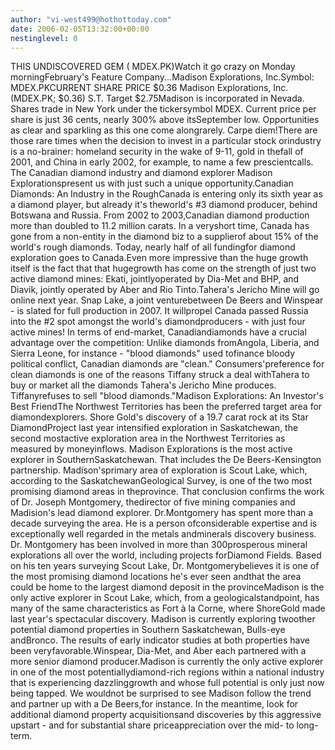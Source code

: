 ```yaml
---
author: "vi-west499@hothottoday.com"
date: 2006-02-05T13:32:00+00:00
nestinglevel: 0
---
```

THIS UNDISCOVERED GEM ( MDEX.PK)Watch it go crazy on Monday morningFebruary's Feature Company...Madison Explorations, Inc.Symbol: MDEX.PKCURRENT SHARE PRICE $0.36 Madison Explorations, Inc. (MDEX.PK; $0.36) S.T. Target $2.75Madison is incorporated in Nevada. Shares trade in New York under the tickersymbol MDEX. Current price per share is just 36 cents, nearly 300% above itsSeptember low. Opportunities as clear and sparkling as this one come alongrarely. Carpe diem!There are those rare times when the decision to invest in a particular stock orindustry is a no-brainer: homeland security in the wake of 9-11, gold in thefall of 2001, and China in early 2002, for example, to name a few prescientcalls. The Canadian diamond industry and diamond explorer Madison Explorationspresent us with just such a unique opportunity.Canadian Diamonds: An Industry in the RoughCanada is entering only its sixth year as a diamond player, but already it's theworld's #3 diamond producer, behind Botswana and Russia. From 2002 to 2003,Canadian diamond production more than doubled to 11.2 million carats. In a veryshort time, Canada has gone from a non-entity in the diamond biz to a supplierof about 15% of the world's rough diamonds. Today, nearly half of all fundingfor diamond exploration goes to Canada.Even more impressive than the huge growth itself is the fact that that hugegrowth has come on the strength of just two active diamond mines: Ekati, jointlyoperated by Dia-Met and BHP, and Diavik, jointly operated by Aber and Rio Tinto.Tahera's Jericho Mine will go online next year. Snap Lake, a joint venturebetween De Beers and Winspear - is slated for full production in 2007. It willpropel Canada passed Russia into the #2 spot amongst the world's diamondproducers - with just four active mines! In terms of end-market, Canadiandiamonds have a crucial advantage over the competition: Unlike diamonds fromAngola, Liberia, and Sierra Leone, for instance - "blood diamonds" used tofinance bloody political conflict, Canadian diamonds are "clean." Consumers'preference for clean diamonds is one of the reasons Tiffany struck a deal withTahera to buy or market all the diamonds Tahera's Jericho Mine produces. Tiffanyrefuses to sell "blood diamonds."Madison Explorations: An Investor's Best FriendThe Northwest Territories has been the preferred target area for diamondexplorers. Shore Gold's discovery of a 19.7 carat rock at its Star DiamondProject last year intensified exploration in Saskatchewan, the second mostactive exploration area in the Northwest Territories as measured by moneyinflows. Madison Explorations is the most active explorer in SouthernSaskatchewan. That includes the De Beers-Kensington partnership. Madison'sprimary area of exploration is Scout Lake, which, according to the SaskatchewanGeological Survey, is one of the two most promising diamond areas in theprovince. That conclusion confirms the work of Dr. Joseph Montgomery, thedirector of five mining companies and Madision's lead diamond explorer. Dr.Montgomery has spent more than a decade surveying the area. He is a person ofconsiderable expertise and is exceptionally well regarded in the metals andminerals discovery business. Dr. Montgomery has been involved in more than 300prosperous mineral explorations all over the world, including projects forDiamond Fields. Based on his ten years surveying Scout Lake, Dr. Montgomerybelieves it is one of the most promising diamond locations he's ever seen andthat the area could be home to the largest diamond deposit in the provinceMadison is the only active explorer in Scout Lake, which, from a geologicalstandpoint, has many of the same characteristics as Fort à la Corne, where ShoreGold made last year's spectacular discovery. Madison is currently exploring twoother potential diamond properties in Southern Saskatchewan, Bulls-eye andBronco. The results of early indicator studies at both properties have been veryfavorable.Winspear, Dia-Met, and Aber each partnered with a more senior diamond producer.Madison is currently the only active explorer in one of the most potentiallydiamond-rich regions within a national industry that is experiencing dazzlinggrowth and whose full potential is only just now being tapped. We wouldnot be surprised to see Madison follow the trend and partner up with a De Beers,for instance. In the meantime, look for additional diamond property acquisitionsand discoveries by this aggressive upstart - and for substantial share priceappreciation over the mid- to long-term.